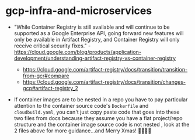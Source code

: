 # gcp-infra-and-microservices

- "While Container Registry is still available and will continue to be supported as a Google Enterprise API, going forward new features will only be available in Artifact Registry, and Container Registry will only receive critical security fixes." - https://cloud.google.com/blog/products/application-development/understanding-artifact-registry-vs-container-registry
  - https://cloud.google.com/artifact-registry/docs/transition/transition-from-gcr#compare
  - https://cloud.google.com/artifact-registry/docs/transition/changes-gcp#artifact-registry_2

- If container images are to be nested in a repo you have to pay particular attention to the container source code's `Dockerfile` and `cloudbuild.yaml`, you can't just copy paste code that goes into these two files from docs because they assume you have a flat project/repo structure and the container image source code is not nested , look at the 2 files above for more guidance...and Merry Xmas! 🎄🎅🏽🎁